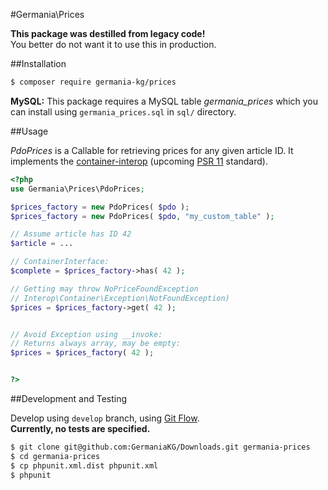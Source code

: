 #Germania\Prices

**This package was destilled from legacy code!**   
You better do not want it to use this in production.


##Installation

```bash
$ composer require germania-kg/prices
```

**MySQL:** This package requires a MySQL table *germania_prices* which you can install using `germania_prices.sql` in `sql/` directory.


##Usage

*PdoPrices* is a Callable for retrieving prices for any given article ID. It implements the [container-interop](https://github.com/container-interop/container-interop) (upcoming [PSR 11](https://github.com/php-fig/fig-standards/blob/master/proposed/container.md) standard). 

```php
<?php
use Germania\Prices\PdoPrices;

$prices_factory = new PdoPrices( $pdo );
$prices_factory = new PdoPrices( $pdo, "my_custom_table" );

// Assume article has ID 42
$article = ...

// ContainerInterface:
$complete = $prices_factory->has( 42 );

// Getting may throw NoPriceFoundException
// Interop\Container\Exception\NotFoundException)
$prices = $prices_factory->get( 42 );


// Avoid Exception using __invoke:
// Returns always array, may be empty:
$prices = $prices_factory( 42 );


?>
```


##Development and Testing

Develop using `develop` branch, using [Git Flow](https://github.com/nvie/gitflow).   
**Currently, no tests are specified.**

```bash
$ git clone git@github.com:GermaniaKG/Downloads.git germania-prices
$ cd germania-prices
$ cp phpunit.xml.dist phpunit.xml
$ phpunit
```
